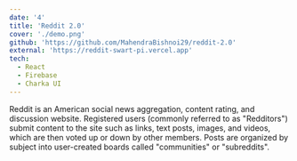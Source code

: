 ```yaml
---
date: '4'
title: 'Reddit 2.0'
cover: './demo.png'
github: 'https://github.com/MahendraBishnoi29/reddit-2.0'
external: 'https://reddit-swart-pi.vercel.app'
tech:
  - React
  - Firebase
  - Charka UI
---
```


Reddit is an American social news aggregation, content rating, and discussion website. Registered users (commonly referred to as "Redditors") submit content to the site such as links, text posts, images, and videos, which are then voted up or down by other members. Posts are organized by subject into user-created boards called "communities" or "subreddits".
